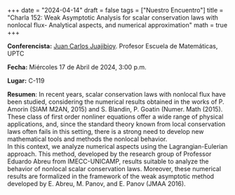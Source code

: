 +++
date  = "2024-04-14"
draft = false
tags  = ["Nuestro Encuentro"]
title = "Charla 152: Weak Asymptotic Analysis for scalar conservation laws with nonlocal flux- Analytical aspects, and numerical approximation"
math  = true
+++

**Conferencista:** [Juan Carlos Juajibioy](https://matematicas.netlify.app/authors/juajibioy-j/). Profesor Escuela de Matemáticas, UPTC

**Fecha:** Miércoles 17 de Abril de 2024, 3:00 p.m.

**Lugar:** C-119

**Resumen**: In recent years, scalar conservation laws with nonlocal flux have been studied, considering the numerical results obtained in the works of P. Amorin (SIAM M2AN, 2015) and S. Blandin, P. Goatin (Numer. Math (2015). These class of first order nonliner equations offer a wide range of physical applications, and, since the standard theory known from local conservation laws often fails in this setting, there is a strong need to develop new mathematical tools and methods the nonlocal behavior. <br> In this context, we analyze numerical aspects using the Lagrangian-Eulerian approach. This method, developed by the research group of Professor Eduardo Abreu from IMECC-UNICAMP, results suitable to analyze the behavior of nonlocal scalar conservation laws. Moreover, these numerical results are formalized in the framework of the weak asymptotic method developed by E. Abreu, M. Panov, and E. Panov (JMAA 2016).

